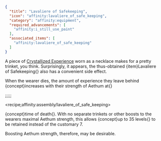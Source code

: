 ```json
{
  "title": "Lavaliere of Safekeeping",
  "icon": "affinity:lavaliere_of_safe_keeping",
  "category": "affinity:equipment",
  "required_advancements": [
    "affinity:i_still_use_paint"
  ],
  "associated_items": [
    "affinity:lavaliere_of_safe_keeping"
  ]
}
```

A piece of [Crystallized Experience](^affinity:crystallized_experience) worn as a necklace makes for a pretty trinket,
you think. Surprisingly, it appears, the thus-obtained {item}Lavaliere of Safekeeping{} also has a convenient side effect.


When the wearer dies, the amount of experience they leave behind {concept}increases with their strength of Aethum at{}

;;;;;

<recipe;affinity:assembly/lavaliere_of_safe_keeping>

{concept}time of death{}. With no separate trinkets or other boosts to the wearers maximal Aethum strength, this allows
{concept}up to 35 levels{} to be retained instead of the customary 7.


Boosting Aethum strength, therefore, may be desirable.